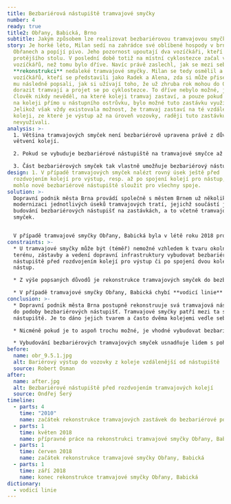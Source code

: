 ```yaml
---
title: Bezbariérová nástupiště tramvajové smyčky
number: 4
ready: true
title2: Obřany, Babická, Brno
subtitle: Jakým způsobem lze realizovat bezbariérovou tramvajovou smyčku?
story: Je horké léto, Milan sedí na zahrádce své oblíbené hospody v brněnských
  Obřanech a popíjí pivo. Jeho pozornost upoutají dva vozíčkáři, kteří sedí u
  protějšího stolu. V poslední době totiž na místní cyklostezce začal vídat více
  vozíčkářů, než tomu bylo dříve. Navíc právě zaslechl, jak se mezi sebou baví o
  **rekonstrukci** nedaleké tramvajové smyčky. Milan se tedy osmělil a zeptal se
  vozíčkářů, kteří se představili jako Radek a Alena, zda si může přisednout. Ti
  mu následně popsali, jak si užívají toho, že už zhruba rok mohou do Obřan
  dorazit tramvají a projet se po cyklostezce. To dříve nebylo možné, jelikož
  člověk nikdy nevěděl, na které koleji tramvaj zastaví, a pouze pokud zastavila
  na koleji přímo u nástupního ostrůvku, bylo možné tuto zastávku využít.
  Jelikož však vždy existovala možnost, že tramvaj zastaví na té vzdálenější
  koleji, ze které je výstup až na úroveň vozovky, raději tuto zastávku vůbec
  nevyužívali.
analysis: >-
  1. Většina tramvajových smyček není bezbariérově upravena právě z důvodů
  větvení kolejí.

  2. Pokud se vybuduje bezbariérové nástupiště na tramvajové smyčce až po rozdvojení kolejí (v případě výstupu) nebo před spojením kolejí (v případě nástupu), slouží zpravidla pouze pro jednu kolej.

  3. Část bezbariérových smyček tak vlastně umožňuje bezbariérový nástup či výstup pouze z jedné koleje.
design: 1. V případě tramvajových smyček nalézt rovný úsek ještě před
  rozdvojením kolejí pro výstup, resp. až po spojení kolejí pro nástup, tak aby
  mohlo nové bezbariérové nástupiště sloužit pro všechny spoje.
solution: >-
  Dopravní podnik města Brna provádí společně s městem Brnem už několik let
  modernizaci jednotlivých úseků tramvajových tratí, jejichž součástí je také
  budování bezbariérových nástupišť na zastávkách, a to včetně tramvajových
  smyček.


  V případě tramvajové smyčky Obřany, Babická byla v létě roku 2018 provedena rekonstrukce, která umožnila vybudování dvou bezbariérových nástupišť (pro výstup a nástup). Jedná se o nástupiště s nájezdovými rampami, kdy výška nástupní hrany odpovídá normě a vysunutá plošina z tramvaje má předepsaný sklon. Důležitost této rekonstrukce spočívá také v tom, že se jedná o jednu z prvních tramvajových smyček, kde se podařilo vybudovat bezbariérové nástupiště pro výstup v místě před rozdvojením kolejí a pro nástup v místě po spojení dvou kolejí. Toto řešení umožňuje využití bezbariérových nástupišť pro všechny spoje, které do smyčky přijíždějí, resp. z ní vyjíždějí (toto například neumožňuje řešení u smyček Bystrc, Ečerova či Lesná, Čertova rokle, kde tak v bezbariérovém režimu funguje pouze pravá kolej).
constraints: >-
  * U tramvajové smyčky může být (téměř) nemožné vzhledem k tvaru okolního
  terénu, zástavby a vedení dopravní infrastruktury vybudovat bezbariérová
  nástupiště před rozdvojením kolejí pro výstup či po spojení dvou kolejí pro
  nástup.

  * Z výše popsaných důvodů je rekonstrukce tramvajových smyček do bezbariérové podoby mnohdy finančně nákladnější oproti „klasickým“ tramvajovým zastávkám.

  * V případě tramvajové smyčky Obřany, Babická chybí **vodicí linie** podél nástupiště (chybí obrubník mezi nástupištěm a trávníkem).
conclusion: >-
  * Dopravní podnik města Brna postupně rekonstruuje svá tramvajová nástupiště
  do podoby bezbariérových nástupišť. Tramvajové smyčky patří mezi ta složitější
  nástupiště. Je to dáno jejich tvarem a často dvěma kolejemi vedle sebe.

  * Nicméně pokud je to aspoň trochu možné, je vhodné vybudovat bezbariérová nástupiště pro výstup před rozdvojením kolejím a pro nástup po spojení dvou kolejí.

  * Vybudování bezbariérových tramvajových smyček usnadňuje lidem s pohybovými omezeními, ale i rodinám s dětmi přístup do přírody v zázemí měst.
before:
  name: obr_9.5.1.jpg
  alt: Bariérový výstup do vozovky z koleje vzdálenější od nástupiště
  source: Robert Osman
after:
  name: after.jpg
  alt: Bezbariérové nástupiště před rozdvojením tramvajových kolejí
  source: Ondřej Šerý
timeline:
  - parts: 4
    time: "2010"
    name: začátek rekonstrukce tramvajových zastávek do bezbariérové podoby
  - parts: 1
    time: květen 2018
    name: přípravné práce na rekonstrukci tramvajové smyčky Obřany, Babická
  - parts: 1
    time: červen 2018
    name: začátek rekonstrukce tramvajové smyčky Obřany, Babická
  - parts: 1
    time: září 2018
    name: konec rekonstrukce tramvajové smyčky Obřany, Babická
dictionary:
  - vodicí linie
---
```

